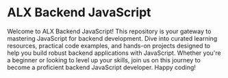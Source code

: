 # ALX Backend JavaScript

Welcome to ALX Backend JavaScript! This repository is your gateway to mastering JavaScript for backend development. Dive into curated learning resources, practical code examples, and hands-on projects designed to help you build robust backend applications with JavaScript. Whether you're a beginner or looking to level up your skills, join us on this journey to become a proficient backend JavaScript developer. Happy coding!

